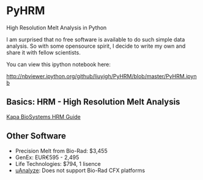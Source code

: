 # PyHRM
High Resolution Melt Analysis in Python

I am surprised that no free software is available to do such simple data analysis. So with some opensource spirit, I decide to write my own and share it with fellow scientists.

You can view this ipython notebook here:

http://nbviewer.ipython.org/github/liuyigh/PyHRM/blob/master/PyHRM.ipynb

## Basics: HRM - High Resolution Melt Analysis

[Kapa BioSystems HRM Guide](http://www.kapabiosystems.com/document/introduction-high-resolution-melt-analysis-guide/)

## Other Software

* Precision Melt from Bio-Rad: $3,455
* GenEx: EUR€595 - 2,495
* Life Technologies: $794, 1 lisence
* [uAnalyze](https://dna.utah.edu/uv/uanalyze.html): Does not support Bio-Rad CFX platforms
